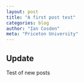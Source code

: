 ```yaml
---
layout: post
title: "A first post test"
categories: blog
author: "Ian Cosden"
meta: "Priceton University"
---
```



## Update

Test of new posts
